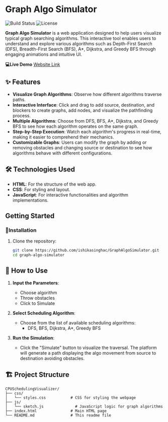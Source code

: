 # Graph Algo Simulator

![Build Status](https://img.shields.io/badge/build-passing-brightgreen.svg)
![License](https://img.shields.io/badge/License-MIT-blue.svg)


**Graph Algo Simulator** is a web application designed to help users visualize typical graph searching algorithms. This interactive tool enables users to understand and explore various algorithms such as Depth-First Search (DFS), Breadth-First Search (BFS), A*, Dijkstra, and Greedy BFS through engaging animations and intuitive UI.

**💻Live Demo** [Website Link](https://graphalgosimulator.netlify.app/)

## ✨ Features

- **Visualize Graph Algorithms**: Observe how different algorithms traverse paths.
- **Interactive Interface**: Click and drag to add source, destination, and blockers to create graphs, add nodes, and visualize the pathfinding process.
- **Multiple Algorithms**: Choose from DFS, BFS, A*, Dijkstra, and Greedy BFS to see how each algorithm operates on the same graph.
- **Step-by-Step Execution**: Watch each algorithm's progress in real-time, making it easier to comprehend their mechanics.
- **Customizable Graphs**: Users can modify the graph by adding or removing obstacles and changing source or destination to see how algorithms behave with different configurations.

## 🛠️ Technologies Used

- **HTML**: For the structure of the web app.
- **CSS**: For styling and layout.
- **JavaScript**: For interactive functionalities and algorithm implementations.

## Getting Started

### 🚀Installation

1. Clone the repository:

   ```bash
   git clone https://github.com/ishikasinghac/GraphAlgoSimulator.git
   cd graph-algo-simulator

## 🧭 How to Use

1. **Input the Parameters**:
     - Choose algorithm
     - Throw obstacles
     - Click to Simulate
   
2. **Select Scheduling Algorithm**:
   - Choose from the list of available scheduling algorithms:
     - DFS, BFS, Dijkstra, A*, Greedy BFS

3. **Run the Simulation**:
   - Click the "Simulate" button to visualize the traversal. The platform will generate a path displaying the algo movement from source to destination avoiding obstacles.

## 🏗️ Project Structure

```
CPUSchedulingVisualizer/
├── css/
│   └── styles.css           # CSS for styling the webpage
├── js/
│   └── sketch.js              # JavaScript logic for graph algorithms
├── index.html               # Main HTML page
└── README.md                # This readme file
```

   
